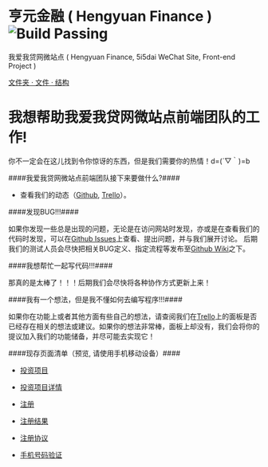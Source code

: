 亨元金融 ( Hengyuan Finance )  ![Build Passing](http://img.shields.io/travis/joyent/node/v0.6.svg?style=flat 'Build Passing')
=============================================================================================================================

我爱我贷网微站点 ( Hengyuan Finance, 5i5dai WeChat Site, Front-end Project )

[文件夹 · 文件 · 结构]( '点击查看')



我想帮助我爱我贷网微站点前端团队的工作!
=======================================

你不一定会在这儿找到令你惊讶的东西，但是我们需要你的热情！d=(´▽｀)=b



####我爱我贷网微站点前端团队接下来要做什么?####

* 查看我们的动态（[Github](https://github.com/Hengyuan-Finance/m.5i5dai.com/pulse '点击查看'), [Trello](https://trello.com/b/klhsLUBz '点击查看')）。

####发现BUG!!!####

如果你发现一些总是出现的问题，无论是在访问网站时发现，亦或是在查看我们的代码时发现，可以在[Github Issues](https://github.com/Hengyuan-Finance/m.5i5dai.com/issues '点击查看')上查看、提出问题，并与我们展开讨论。
后期我们的测试人员会尽快把相关BUG定义、指定流程等发布至[Github Wiki](https://github.com/Hengyuan-Finance/m.5i5dai.com/wiki '点击查看')之下。

####我想帮忙一起写代码!!!####

那真的是太棒了！！！后期我们会尽快将各种协作方式更新上来！

####我有一个想法，但是我不懂如何去编写程序!!!####

如果你在功能上或者其他方面有些自己的想法，请查阅我们在[Trello](https://trello.com/c/2ZFhBKcM '点击查看')上的面板是否已经存在相关的想法或建议。如果你的想法非常棒，面板上却没有，我们会将你的提议加入我们的功能储备，并尽可能去实现它！

####现存页面清单（预览, 请使用手机移动设备）####

- [投资项目](http://resource.fenqimall.com/site_preview/m.5i5dai.com/view/html/index.min.html '点击查看')

- [投资项目详情](http://resource.fenqimall.com/site_preview/m.5i5dai.com/view/html/project.detail.min.html '点击查看')

- [注册](http://resource.fenqimall.com/site_preview/m.5i5dai.com/view/html/registration.min.html '点击查看')

- [注册结果](http://resource.fenqimall.com/site_preview/m.5i5dai.com/view/html/registration.result.min.html '点击查看')

- [注册协议](http://resource.fenqimall.com/site_preview/m.5i5dai.com/view/html/registration.protocol.min.html '点击查看')

- [手机号码验证](http://resource.fenqimall.com/site_preview/m.5i5dai.com/view/html/phone.validation.min.html '点击查看')